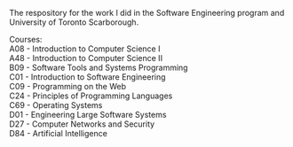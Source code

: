 The respository for the work I did in the Software Engineering program and University of Toronto Scarborough.

Courses:  
A08 - Introduction to Computer Science I  
A48 - Introduction to Computer Science II  
B09 - Software Tools and Systems Programming  
C01 - Introduction to Software Engineering  
C09 - Programming on the Web  
C24 - Principles of Programming Languages  
C69 - Operating Systems  
D01 - Engineering Large Software Systems  
D27 - Computer Networks and Security  
D84 - Artificial Intelligence  
